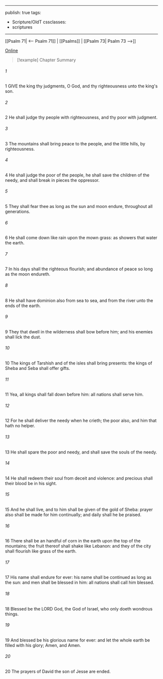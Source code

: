 

---
publish: true
tags:
  - Scripture/OldT
cssclasses:
  - scriptures
---
[[Psalm 71| <-- Psalm 71]] | [[Psalms]] | [[Psalm 73| Psalm 73 -->]]

[Online](https://churchofjesuschrist.org/study/scriptures/ot/ps/72?lang=eng)

>[!example] Chapter Summary
>
###### 1
1 GIVE the king thy judgments, O God, and thy righteousness unto the king's son.
###### 2
2 He shall judge thy people with righteousness, and thy poor with judgment.
###### 3
3 The mountains shall bring peace to the people, and the little hills, by righteousness.
###### 4
4 He shall judge the poor of the people, he shall save the children of the needy, and shall break in pieces the oppressor.
###### 5
5 They shall fear thee as long as the sun and moon endure, throughout all generations.
###### 6
6 He shall come down like rain upon the mown grass: as showers that water the earth.
###### 7
7 In his days shall the righteous flourish; and abundance of peace so long as the moon endureth.
###### 8
8 He shall have dominion also from sea to sea, and from the river unto the ends of the earth.
###### 9
9 They that dwell in the wilderness shall bow before him; and his enemies shall lick the dust.
###### 10
10 The kings of Tarshish and of the isles shall bring presents: the kings of Sheba and Seba shall offer gifts.
###### 11
11 Yea, all kings shall fall down before him: all nations shall serve him.
###### 12
12 For he shall deliver the needy when he crieth; the poor also, and him that hath no helper.
###### 13
13 He shall spare the poor and needy, and shall save the souls of the needy.
###### 14
14 He shall redeem their soul from deceit and violence: and precious shall their blood be in his sight.
###### 15
15 And he shall live, and to him shall be given of the gold of Sheba: prayer also shall be made for him continually; and daily shall he be praised.
###### 16
16 There shall be an handful of corn in the earth upon the top of the mountains; the fruit thereof shall shake like Lebanon: and they of the city shall flourish like grass of the earth.
###### 17
17 His name shall endure for ever: his name shall be continued as long as the sun: and men shall be blessed in him: all nations shall call him blessed.
###### 18
18 Blessed be the LORD God, the God of Israel, who only doeth wondrous things.
###### 19
19 And blessed be his glorious name for ever: and let the whole earth be filled with his glory; Amen, and Amen.
###### 20
20 The prayers of David the son of Jesse are ended.



